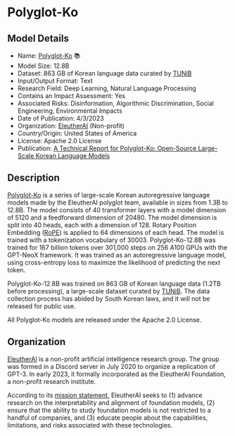 # Polyglot-Ko

## Model Details

- Name: [Polyglot-Ko](https://huggingface.co/EleutherAI/polyglot-ko-12.8b) 📚
- Model Size: 12.8B
- Dataset: 863 GB of Korean language data curated by [TUNiB](https://tunib.ai/)
- Input/Output Format: Text
- Research Field: Deep Learning, Natural Language Processing
- Contains an Impact Assessment: Yes
- Associated Risks: Disinformation, Algorithmic Discrimination, Social Engineering, Environmental Impacts
- Date of Publication: 4/3/2023
- Organization: [EleutherAI](https://www.eleuther.ai) (Non-profit)
- Country/Origin: United States of America
- License: Apache 2.0 License
- Publication: [A Technical Report for Polyglot-Ko: Open-Source Large-Scale Korean Language Models](https://arxiv.org/abs/2306.02254)

## Description

[Polyglot-Ko](https://huggingface.co/EleutherAI/polyglot-ko-12.8b/tree/main) is a series of large-scale Korean autoregressive language models made by the EleutherAI polyglot team, available in sizes from 1.3B to 12.8B. The model consists of 40 transformer layers with a model dimension of 5120 and a feedforward dimension of 20480. The model dimension is split into 40 heads, each with a dimension of 128. Rotary Position Embedding ([RoPE](https://arxiv.org/abs/2104.09864)) is applied to 64 dimensions of each head. The model is trained with a tokenization vocabulary of 30003. Polyglot-Ko-12.8B was trained for 167 billion tokens over 301,000 steps on 256 A100 GPUs with the GPT-NeoX framework. It was trained as an autoregressive language model, using cross-entropy loss to maximize the likelihood of predicting the next token.

Polyglot-Ko-12.8B was trained on 863 GB of Korean language data (1.2TB before processing), a large-scale dataset curated by [TUNiB](https://www.tunib.ai/). The data collection process has abided by South Korean laws, and it will not be released for public use.

All Polyglot-Ko models are released under the Apache 2.0 License.

## Organization

[EleutherAI](https://www.eleuther.ai/) is a non-profit artificial intelligence research group. The group was formed in a Discord server in July 2020 to organize a replication of GPT-3. In early 2023, it formally incorporated as the EleutherAI Foundation, a non-profit research institute.  
  
According to its [mission statement](https://www.eleuther.ai/about), EleutherAI seeks to (1) advance research on the interpretability and alignment of foundation models, (2) ensure that the ability to study foundation models is not restricted to a handful of companies, and (3) educate people about the capabilities, limitations, and risks associated with these technologies.
